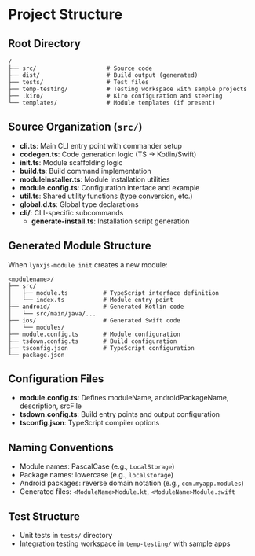 # Project Structure

## Root Directory

```
/
├── src/                    # Source code
├── dist/                   # Build output (generated)
├── tests/                  # Test files
├── temp-testing/           # Testing workspace with sample projects
├── .kiro/                  # Kiro configuration and steering
└── templates/              # Module templates (if present)
```

## Source Organization (`src/`)

- **cli.ts**: Main CLI entry point with commander setup
- **codegen.ts**: Code generation logic (TS → Kotlin/Swift)
- **init.ts**: Module scaffolding logic
- **build.ts**: Build command implementation
- **moduleInstaller.ts**: Module installation utilities
- **module.config.ts**: Configuration interface and example
- **util.ts**: Shared utility functions (type conversion, etc.)
- **global.d.ts**: Global type declarations
- **cli/**: CLI-specific subcommands
  - **generate-install.ts**: Installation script generation

## Generated Module Structure

When `lynxjs-module init` creates a new module:

```
<modulename>/
├── src/
│   ├── module.ts          # TypeScript interface definition
│   └── index.ts           # Module entry point
├── android/               # Generated Kotlin code
│   └── src/main/java/...
├── ios/                   # Generated Swift code
│   └── modules/
├── module.config.ts       # Module configuration
├── tsdown.config.ts       # Build configuration
├── tsconfig.json          # TypeScript configuration
└── package.json
```

## Configuration Files

- **module.config.ts**: Defines moduleName, androidPackageName, description, srcFile
- **tsdown.config.ts**: Build entry points and output configuration
- **tsconfig.json**: TypeScript compiler options

## Naming Conventions

- Module names: PascalCase (e.g., `LocalStorage`)
- Package names: lowercase (e.g., `localstorage`)
- Android packages: reverse domain notation (e.g., `com.myapp.modules`)
- Generated files: `<ModuleName>Module.kt`, `<ModuleName>Module.swift`

## Test Structure

- Unit tests in `tests/` directory
- Integration testing workspace in `temp-testing/` with sample apps
